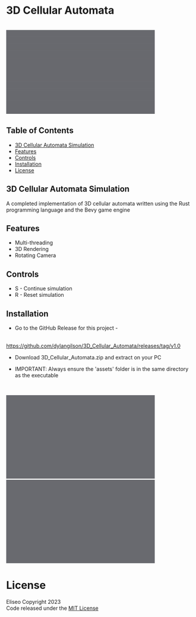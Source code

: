 # 3D Cellular Automata
&emsp; &emsp; &emsp; &emsp; &emsp; &emsp; &emsp; &emsp; &emsp; &emsp; &emsp;
![sample1](sample_output/sample1.gif)

## Table of Contents
- [3D Cellular Automata Simulation](#3d-cellular-automata-simulation)
- [Features](#features)
- [Controls](#controls)
- [Installation](#installation)
- [License](#license)

## 3D Cellular Automata Simulation 
A completed implementation of 3D cellular automata written
using the Rust programming language and the Bevy game engine

## Features
* Multi-threading
* 3D Rendering
* Rotating Camera

## Controls
* S - Continue simulation
* R - Reset simulation

## Installation
* Go to the GitHub Release for this project -

&emsp; &emsp; https://github.com/dylangilson/3D_Cellular_Automata/releases/tag/v1.0
+ Download 3D_Cellular_Automata.zip and extract on your PC 
* IMPORTANT: Always ensure the 'assets' folder is in the same
directory as the executable

<br>

![sample2](sample_output/sample2.gif) ![sample3](sample_output/sample3.gif)

# License
Eliseo Copyright 2023
<br>
Code released under the [MIT License](LICENSE)
